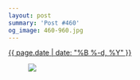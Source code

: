 ```yaml
---
layout: post
summary: 'Post #460'
og_image: 460-960.jpg
---
```


<div class="post">
 <time>
  <a href="/460">
   {{ page.date | date: "%B %-d, %Y" }}
  </a>
 </time>
 <a href="/460">
  <figure data-taken="1/17/2016">
   <img sizes="(min-width: 700px) 50vw, calc(100vw - 2rem)" src="{{ site.assets_url }}/460-480.jpg" srcset="{{ site.assets_url }}/460-960.jpg 960w, {{ site.assets_url }}/460-720.jpg 720w, {{ site.assets_url }}/460-480.jpg 480w, {{ site.assets_url }}/460-240.jpg 240w"/>
  </figure>
 </a>
</div>
